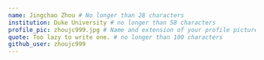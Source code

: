 ```yaml
---
name: Jingchao Zhou # No longer than 28 characters
institution: Duke University # no longer than 58 characters
profile_pic: zhoujc999.jpg # Name and extension of your profile picture(ex. mona.png)
quote: Too lazy to write one. # no longer than 100 characters
github_user: zhoujc999
---
```


